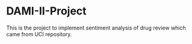# DAMI-II-Project
This is the project to implement sentiment analysis of drug review which came from UCI repository.
